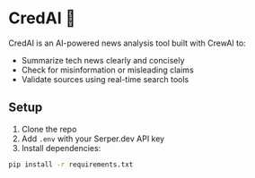 # CredAI 🧠

CredAI is an AI-powered news analysis tool built with CrewAI to:

- Summarize tech news clearly and concisely
- Check for misinformation or misleading claims
- Validate sources using real-time search tools

## Setup

1. Clone the repo
2. Add `.env` with your Serper.dev API key
3. Install dependencies:

```bash
pip install -r requirements.txt
